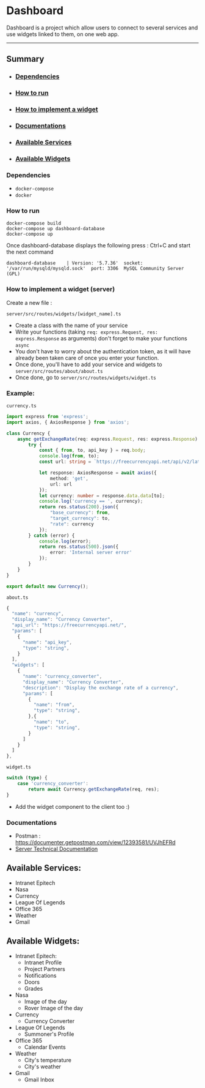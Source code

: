# Dashboard

Dashboard is a project which allow users to connect to several services and use widgets linked to them, on one web app.

____
## Summary

- ### [Dependencies](#Dependencies)
- ### [How to run](#Howtorun)
- ### [How to implement a widget](#Howtoimplementawidget)
- ### [Documentations](#Documentations)
- ### [Available Services](#AvailableServices)
- ### [Available Widgets](#AvailableWidgets)


### <a name="Dependencies"></a> Dependencies

- ```docker-compose```
- ```docker```

### <a name="Howtorun"></a> How to run

```
docker-compose build
docker-compose up dashboard-database
docker-compose up
```
Once dashboard-database displays the following press : Ctrl+C and start the next command

```dashboard-database    | Version: '5.7.36'  socket: '/var/run/mysqld/mysqld.sock'  port: 3306  MySQL Community Server (GPL)```

### <a name="Howtoimplementawidget"></a> How to implement a widget (server)

Create a new file :

```server/src/routes/widgets/[widget_name].ts```

- Create a class with the name of your service
- Write your functions (taking ```req: express.Request, res: express.Response``` as arguments) don't forget to make your functions `async`
- You don't have to worry about the authentication token, as it will have already been taken care of once you enter your function.
- Once done, you'll have to add your service and widgets to ```server/src/routes/about/about.ts```
- Once done, go to ```server/src/routes/widgets/widget.ts```

### Example:
```currency.ts```

```ts
import express from 'express';
import axios, { AxiosResponse } from 'axios';

class Currency {
    async getExchangeRate(req: express.Request, res: express.Response) {
        try {
            const { from, to, api_key } = req.body;
            console.log(from, to);
            const url: string = `https://freecurrencyapi.net/api/v2/latest?base_currency=${from}&apikey=${api_key}`;

            let response: AxiosResponse = await axios({
                method: 'get',
                url: url
            });
            let currency: number = response.data.data[to];
            console.log('currency == ', currency);
            return res.status(200).json({
                "base_currency": from,
                "target_currency": to,
                "rate": currency
            });
        } catch (error) {
            console.log(error);
            return res.status(500).json({
                error: 'Internal server error'
            });
        }
    }
}

export default new Currency();
```

```about.ts```

```ts
{
  "name": "currency",
  "display_name": "Currency Converter",
  "api_url": "https://freecurrencyapi.net/",
  "params": [
    {
      "name": "api_key",
      "type": "string",
    }
  ],
  "widgets": [
    {
      "name": "currency_converter",
      "display_name": "Currency Converter",
      "description": "Display the exchange rate of a currency",
      "params": [
        {
          "name": "from",
          "type": "string",
        },{
          "name": "to",
          "type": "string",
        }
      ]
    }
  ]
},
```

```widget.ts```

```ts
switch (type) {
    case 'currency_converter':
        return await Currency.getExchangeRate(req, res);
}
```

- Add the widget component to the client too :)

### <a name="Documentations"></a> Documentations
- Postman : https://documenter.getpostman.com/view/12393581/UVJhEFRd
- [Server Technical Documentation](documentation/)


## <a name="AvailableServices"></a> Available Services:

- Intranet Epitech
- Nasa
- Currency
- League Of Legends
- Office 365
- Weather
- Gmail

## <a name="AvailableWidgets"></a> Available Widgets:

- Intranet Epitech:
  - Intranet Profile
  - Project Partners
  - Notifications
  - Doors
  - Grades
- Nasa
  - Image of the day
  - Rover Image of the day
- Currency
  - Currency Converter
- League Of Legends
  - Summoner's Profile
- Office 365
  - Calendar Events
- Weather
  - City's temperature
  - City's weather
- Gmail
  - Gmail Inbox

